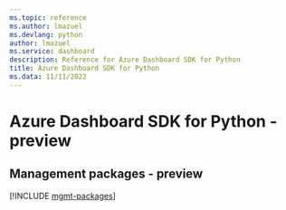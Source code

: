 ```yaml
---
ms.topic: reference
ms.author: lmazuel
ms.devlang: python
author: lmazuel
ms.service: dashboard
description: Reference for Azure Dashboard SDK for Python
title: Azure Dashboard SDK for Python
ms.data: 11/11/2022
---
```

# Azure Dashboard SDK for Python - preview

## Management packages - preview
[!INCLUDE [mgmt-packages](dashboard-mgmt-index.md)]